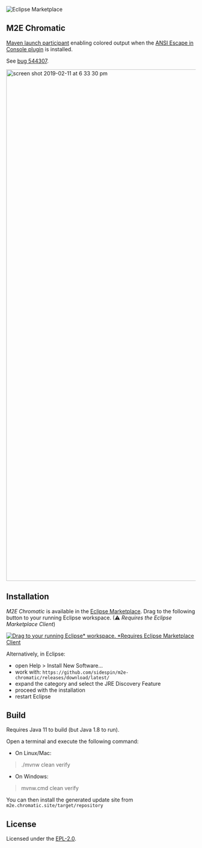 ![Eclipse Marketplace](https://img.shields.io/eclipse-marketplace/v/m2e-chromatic?color=light-green)

M2E Chromatic
-------------
[Maven launch participant](https://github.com/fbricon/m2e.colored.console/blob/66e005cd70ea2cb068663c8a763f53319dc02383/src/main/java/m2e/colored/console/ColoredMavenLaunchParticipant.java#L12-L22) enabling colored output when the [ANSI Escape in Console plugin](https://marketplace.eclipse.org/content/ansi-escape-console) is installed.

See [bug 544307](https://bugs.eclipse.org/bugs/show_bug.cgi?id=544307).

<img width="1357" alt="screen shot 2019-02-11 at 6 33 30 pm" src="https://user-images.githubusercontent.com/148698/52601092-aea48600-2e2b-11e9-9514-600799ffe13b.png">

Installation
------------
_M2E Chromatic_ is available in the [Eclipse Marketplace](https://marketplace.eclipse.org/content/m2e-chromatic). Drag to the following button to your running Eclipse workspace. (⚠ *Requires the Eclipse Marketplace Client*)

[![Drag to your running Eclipse* workspace. *Requires Eclipse Marketplace Client](https://marketplace.eclipse.org/sites/all/themes/solstice/public/images/marketplace/btn-install.svg)](http://marketplace.eclipse.org/marketplace-client-intro?mpc_install=4511509 "Drag to your running Eclipse* workspace. *Requires Eclipse Marketplace Client")

Alternatively, in Eclipse:

- open Help > Install New Software...
- work with: `https://github.com/sidespin/m2e-chromatic/releases/download/latest/`
- expand the category and select the JRE Discovery Feature
- proceed with the installation
- restart Eclipse

Build
-----
Requires Java 11 to build (but Java 1.8 to run).

Open a terminal and execute the following command:
- On Linux/Mac:

> ./mvnw clean verify
    
- On Windows:
    
> mvnw.cmd clean verify

You can then install the generated update site from `m2e.chromatic.site/target/repository`

License
-------
Licensed under the [EPL-2.0](https://www.eclipse.org/legal/epl-2.0/).